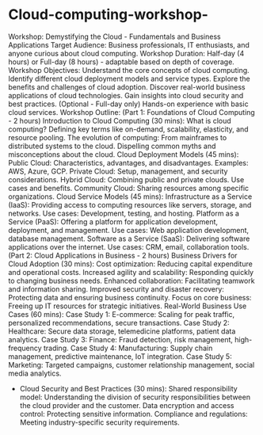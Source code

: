 # Cloud-computing-workshop-
Workshop: Demystifying the Cloud - Fundamentals and Business Applications
Target Audience: Business professionals, IT enthusiasts, and anyone curious about cloud computing.
Workshop Duration: Half-day (4 hours) or Full-day (8 hours) - adaptable based on depth of coverage.
Workshop Objectives:
 Understand the core concepts of cloud computing.
 Identify different cloud deployment models and service types.
 Explore the benefits and challenges of cloud adoption.
Discover real-world business applications of cloud technologies.
Gain insights into cloud security and best practices.
 (Optional - Full-day only) Hands-on experience with basic cloud services.
Workshop Outline:
(Part 1: Foundations of Cloud Computing - 2 hours)
 Introduction to Cloud Computing (30 mins):
  What is cloud computing? Defining key terms like on-demand, scalability, elasticity, and resource pooling.
  The evolution of computing: From mainframes to distributed systems to the cloud.
 Dispelling common myths and misconceptions about the cloud.
Cloud Deployment Models (45 mins):
 Public Cloud: Characteristics, advantages, and disadvantages. Examples: AWS, Azure, GCP.
 Private Cloud: Setup, management, and security considerations.
  Hybrid Cloud: Combining public and private clouds. Use cases and benefits.
  Community Cloud: Sharing resources among specific organizations.
Cloud Service Models (45 mins):
  Infrastructure as a Service (IaaS): Providing access to computing resources like servers, storage, and networks. Use cases: Development, testing, and hosting.
  Platform as a Service (PaaS): Offering a platform for application development, deployment, and management. Use cases: Web application development, database management.
  Software as a Service (SaaS): Delivering software applications over the internet. Use cases: CRM, email, collaboration tools.
(Part 2: Cloud Applications in Business - 2 hours)
 Business Drivers for Cloud Adoption (30 mins):
  Cost optimization: Reducing capital expenditure and operational costs.
 Increased agility and scalability: Responding quickly to changing business needs.
   Enhanced collaboration: Facilitating teamwork and information sharing.
  Improved security and disaster recovery: Protecting data and ensuring business continuity.
 Focus on core business: Freeing up IT resources for strategic initiatives.
 Real-World Business Use Cases (60 mins):
  Case Study 1: E-commerce: Scaling for peak traffic, personalized recommendations, secure transactions.
 Case Study 2: Healthcare: Secure data storage, telemedicine platforms, patient data analytics.
 Case Study 3: Finance: Fraud detection, risk management, high-frequency trading.
 Case Study 4: Manufacturing: Supply chain management, predictive maintenance, IoT integration.
 Case Study 5: Marketing: Targeted campaigns, customer relationship management, social media analytics.
 * Cloud Security and Best Practices (30 mins):
 Shared responsibility model: Understanding the division of security responsibilities between the cloud provider and the customer.
  Data encryption and access control: Protecting sensitive information.
 Compliance and regulations: Meeting industry-specific security requirements.
